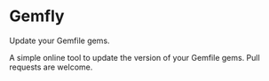 # Gemfly

Update your Gemfile gems.

A simple online tool to update the version of your Gemfile gems. Pull requests are welcome.



